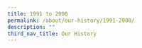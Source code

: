 ```yaml
---
title: 1991 to 2000
permalink: /about/our-history/1991-2000/
description: ""
third_nav_title: Our History
---
```

